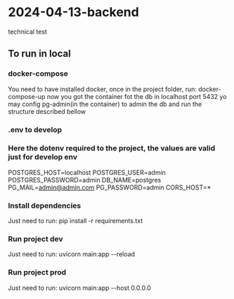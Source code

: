 # 2024-04-13-backend
technical test


## To run in local
### docker-compose
You need to have installed docker, once in the project folder,
run:
    docker-compose-up
now you got the container fot the db in localhost port 5432
yo may config pg-admin(in the container) to admin the db and run the structure 
described bellow

### .env to develop
### Here the dotenv required to the project, the values are valid just for develop env

POSTGRES_HOST=localhost
POSTGRES_USER=admin
POSTGRES_PASSWORD=admin
DB_NAME=postgres
PG_MAIL=admin@admin.com
PG_PASSWORD=admin
CORS_HOST=*

### Install dependencies

Just need to run:
    pip install -r requirements.txt

### Run project dev

Just need to run:
    uvicorn main:app --reload

### Run project prod

Just need to run:
    uvicorn main:app --host 0.0.0.0



